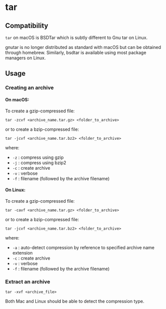 tar
===

Compatibility
-------------

`tar` on macOS is BSDTar which is subtly different to Gnu tar on Linux.

gnutar is no longer distributed as standard with macOS but can be obtained through homebrew. Similarly, bsdtar is available using most 
package managers on Linux.


Usage
-----

### Creating an archive ###

#### On macOS: ####

To create a gzip-compressed file:
```
tar -zcvf <archive_name.tar.gz> <folder_to_archive>
```
or to create a bzip-compressed file:
```
tar -jcvf <archive_name.tar.bz2> <folder_to_archive>
```

where:
- `-z` : compress using gzip
- `-j` : compress using bzip2
- `-c` : create archive
- `-v` : verbose
- `-f` : filename (followed by the archive filename)

#### On Linux: ####

To create a gzip-compressed file:
```
tar -cavf <archive_name.tar.gz> <folder_to_archive>
```
or to create a bzip-compressed file:
```
tar -jcvf <archive_name.tar.bz2> <folder_to_archive>
```

where:
- `-a` : auto-detect compression by reference to specified archive name extension
- `-c` : create archive
- `-v` : verbose
- `-f` : filename (followed by the archive filename)

### Extract an archive ###

```
tar -xvf <archive_file>
```

Both Mac and Linux should be able to detect the compression type.
